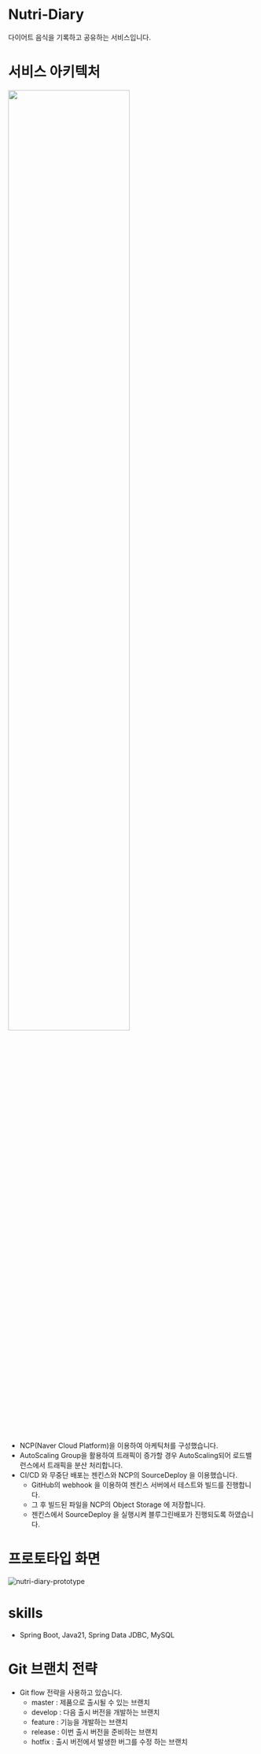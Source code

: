 # Nutri-Diary
다이어트 음식을 기록하고 공유하는 서비스입니다.
# 서비스 아키텍처
<a href="link"><img src="https://github.com/user-attachments/assets/f7956378-3dca-4d5d-af2d-ca1ae454256e" width="70%"></a>
* NCP(Naver Cloud Platform)을 이용하여 아케틱처를 구성했습니다.
* AutoScaling Group을 활용하여 트래픽이 증가할 경우 AutoScaling되어 로드밸런스에서 트래픽을 분산 처리합니다.
* CI/CD 와 무중단 배포는 젠킨스와 NCP의 SourceDeploy 을 이용했습니다.
  * GitHub의 webhook 을 이용하여 젠킨스 서버에서 테스트와 빌드를 진행합니다.
  * 그 후 빌드된 파일을 NCP의 Object Storage 에 저장합니다.
  * 젠킨스에서 SourceDeploy 을 실행시켜 블루그린배포가 진행되도록 하였습니다.
# 프로토타입 화면
![nutri-diary-prototype](https://github.com/user-attachments/assets/ccbbc96a-027e-46e2-829e-f724056f5dff)
# skills
- Spring Boot, Java21, Spring Data JDBC, MySQL
# Git 브랜치 전략
* Git flow 전략을 사용하고 있습니다.
  * master : 제품으로 출시될 수 있는 브랜치
  * develop : 다음 출시 버전을 개발하는 브랜치
  * feature : 기능을 개발하는 브랜치
  * release : 이번 출시 버전을 준비하는 브랜치
  * hotfix : 출시 버전에서 발생한 버그를 수정 하는 브랜치
